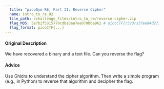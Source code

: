 ```yaml
---
  title: "picoGym RE, Part II: Reverse Cipher"
  name: intro_to_re_02
  file_path: /challenge_files/intro_to_re/reverse-cipher.zip
  flag_MD5: 5e7b2f5015770cdb18aa7ee070b6a962 # picoCTF{r3v3rs37ee84d27}
  flag_format: picoCTF{...}
---
```

  <h4>Original Description</h4>
  <p>We have recovered a binary and a text file. Can you reverse the flag?</p>

  <h4>Advice</h4>
  <p>Use Ghidra to understand the cipher algorithm.  Then write a simple program (e.g., in Python) to reverse that algorithm and decipher the flag.</p>
